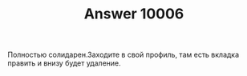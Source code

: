 ﻿---
title: "Answer 10006"
se.owner.user_id: 367268
se.owner.display_name: "TimmmofeyD"
se.owner.link: "https://ru.meta.stackoverflow.com/users/367268/timmmofeyd"
se.answer_id: 10006
se.question_id: 10005
se.post_type: answer
se.is_accepted: False
---
<p>Полностью солидарен.Заходите в свой профиль, там есть вкладка править и внизу будет удаление.</p>
